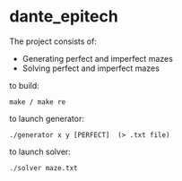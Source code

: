 # dante_epitech

The project consists of:

- Generating perfect and imperfect mazes 
- Solving perfect and imperfect mazes

to build:

    make / make re

to launch generator:

    ./generator x y [PERFECT]  (> .txt file)

to launch solver:

    ./solver maze.txt
